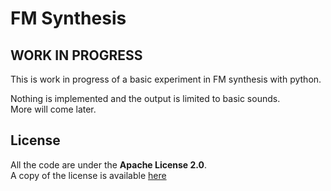 # FM Synthesis

## **WORK IN PROGRESS**

This is work in progress of a basic experiment in FM synthesis with python.

Nothing is implemented and the output is limited to basic sounds.  
More will come later.

## License

All the code are under the **Apache License 2.0**.  
A copy of the license is available [here](https://github.com/oaxley/pyFMSynthesis/blob/master/LICENSE.txt)